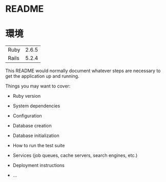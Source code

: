 # README

# 環境
|||
|:---|:---|
|Ruby|2.6.5|
|Rails|5.2.4|

This README would normally document whatever steps are necessary to get the
application up and running.

Things you may want to cover:

* Ruby version

* System dependencies

* Configuration

* Database creation

* Database initialization

* How to run the test suite

* Services (job queues, cache servers, search engines, etc.)

* Deployment instructions

* ...
